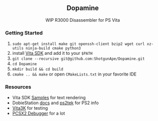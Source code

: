 <h2 align=center> Dopamine </h2>

<p align=center> WIP R3000 Disassembler for PS Vita </p>

### Getting Started
1. `sudo apt-get install make git openssh-client bzip2 wget curl xz-utils ninja-build cmake python3`
2. install [Vita SDK](https://vitasdk.org/) and add it to your `$PATH`
3. `git clone --recursive git@github.com:ShotgunApe/Dopamine.git`
4. `cd Dopamine`
5. `mkdir build && cd build`
6. `cmake .. && make` or open `CMakeLists.txt` in your favorite IDE

### Resources
- Vita SDK [Samples](https://github.com/vitasdk/samples) for text rendering
- DobieStation [docs](https://github.com/PSI-Rockin/DobieStation/wiki) and [ps2tek](https://psi-rockin.github.io/ps2tek/) for PS2 info
- [Vita3K](https://github.com/Vita3K/Vita3K/) for testing
- [PCSX2 Debugger](https://github.com/PCSX2/pcsx2) for a lot
